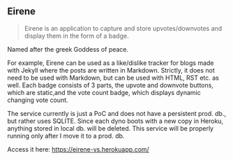 ## Eirene
>Eirene is an application to capture and store upvotes/downvotes and display them in the form of a badge.

Named after the greek Goddess of peace.

For example, Eirene can be used as a like/dislike tracker for blogs made with Jekyll where the posts are written in Markdown. Strictly, it does not need to be used with Markdown, but can be used with HTML, RST etc. as well. Each badge consists of 3 parts, the upvote and downvote buttons, which are static,and the vote count badge, which displays dynamic changing vote count.

The service currently is just a PoC and does not have a persistent prod. db., but rather uses SQLITE. Since each dyno boots with a new copy in Heroku, anything stored in local db. will be deleted. This service will be properly running only after I move it to a prod. db.

Access it here: https://eirene-vs.herokuapp.com/

